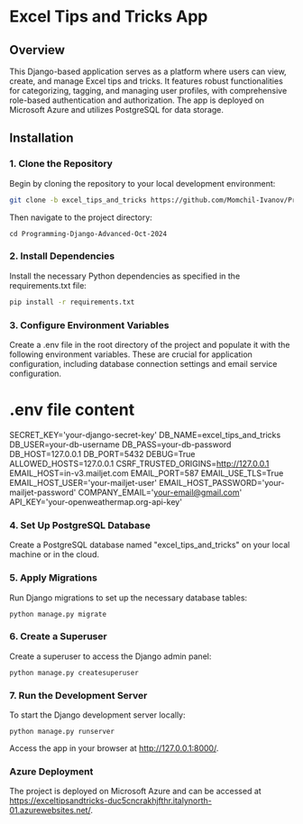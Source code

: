# Excel Tips and Tricks App

## Overview
This Django-based application serves as a platform where users can view, create, and manage Excel tips and tricks.
It features robust functionalities for categorizing, tagging, and managing user profiles,
with comprehensive role-based authentication and authorization. The app is deployed on Microsoft Azure
and utilizes PostgreSQL for data storage.

## Installation

### 1. Clone the Repository
Begin by cloning the repository to your local development environment:
   ```bash
git clone -b excel_tips_and_tricks https://github.com/Momchil-Ivanov/Programming-Django-Advanced-Oct-2024.git
   ```
Then navigate to the project directory:
   ```
cd Programming-Django-Advanced-Oct-2024
   ```


### 2. Install Dependencies
Install the necessary Python dependencies as specified in the requirements.txt file:
   ```bash
   pip install -r requirements.txt
   ```

### 3. Configure Environment Variables
Create a .env file in the root directory of the project and populate it with the following environment variables.
These are crucial for application configuration, including database connection settings and email service configuration.

# .env file content
SECRET_KEY='your-django-secret-key'
DB_NAME=excel_tips_and_tricks
DB_USER=your-db-username
DB_PASS=your-db-password
DB_HOST=127.0.0.1
DB_PORT=5432
DEBUG=True
ALLOWED_HOSTS=127.0.0.1
CSRF_TRUSTED_ORIGINS=http://127.0.0.1
EMAIL_HOST=in-v3.mailjet.com
EMAIL_PORT=587
EMAIL_USE_TLS=True
EMAIL_HOST_USER='your-mailjet-user'
EMAIL_HOST_PASSWORD='your-mailjet-password'
COMPANY_EMAIL='your-email@gmail.com'
API_KEY='your-openweathermap.org-api-key'

### 4. Set Up PostgreSQL Database
Create a PostgreSQL database named "excel_tips_and_tricks" on your local machine or in the cloud.

### 5. Apply Migrations
Run Django migrations to set up the necessary database tables:
   ```
python manage.py migrate
   ```

### 6. Create a Superuser
Create a superuser to access the Django admin panel:
   ```
python manage.py createsuperuser
   ```

### 7. Run the Development Server
To start the Django development server locally:
   ```
python manage.py runserver
   ```

Access the app in your browser at http://127.0.0.1:8000/.

### Azure Deployment

The project is deployed on Microsoft Azure and can be accessed at
https://exceltipsandtricks-duc5cncrakhjfthr.italynorth-01.azurewebsites.net/.
